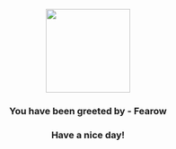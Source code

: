<p align="center">
    <img src="https://raw.githubusercontent.com/PokeAPI/sprites/master/sprites/pokemon/22.png" width="150" height="150">
</p>
<h3 align="center">You have been greeted by - <b>Fearow</b></h3>
<h3 align="center">Have a nice day!</h3>
